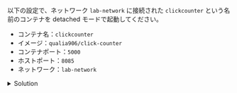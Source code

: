 以下の設定で、ネットワーク `lab-network` に接続された `clickcounter` という名前のコンテナを detached モードで起動してください。

- コンテナ名：`clickcounter`
- イメージ：`qualia906/click-counter`
- コンテナポート：`5000`
- ホストポート：`8085`
- ネットワーク：`lab-network`


<details>
  <summary>Solution</summary>

`docker container run -d --name clickcounter -p 8085:5000 --network lab-network qualia906/click-counter`{{execute}} コマンドを実行します。

</details>
